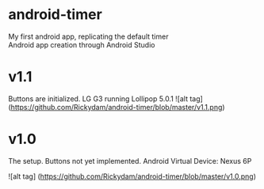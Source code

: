 # android-timer
My first android app, replicating the default timer <br>
Android app creation through Android Studio

# v1.1
Buttons are initialized.
LG G3 running Lollipop 5.0.1
![alt tag] (https://github.com/Rickydam/android-timer/blob/master/v1.1.png)

# v1.0
The setup. Buttons not yet implemented.
Android Virtual Device: Nexus 6P

![alt tag] (https://github.com/Rickydam/android-timer/blob/master/v1.0.png)
